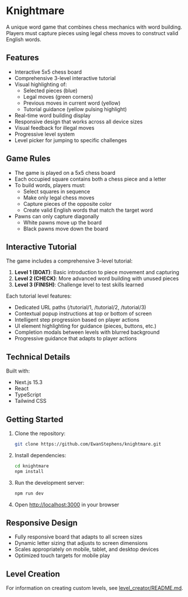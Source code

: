 # Knightmare

A unique word game that combines chess mechanics with word building. Players must capture pieces using legal chess moves to construct valid English words.

## Features

- Interactive 5x5 chess board
- Comprehensive 3-level interactive tutorial
- Visual highlighting of:
  - Selected pieces (blue)
  - Legal moves (green corners)
  - Previous moves in current word (yellow)
  - Tutorial guidance (yellow pulsing highlight)
- Real-time word building display
- Responsive design that works across all device sizes
- Visual feedback for illegal moves
- Progressive level system
- Level picker for jumping to specific challenges

## Game Rules

- The game is played on a 5x5 chess board
- Each occupied square contains both a chess piece and a letter
- To build words, players must:
  - Select squares in sequence
  - Make only legal chess moves
  - Capture pieces of the opposite color
  - Create valid English words that match the target word
- Pawns can only capture diagonally
  - White pawns move up the board
  - Black pawns move down the board

## Interactive Tutorial

The game includes a comprehensive 3-level tutorial:
1. **Level 1 (BOAT)**: Basic introduction to piece movement and capturing
2. **Level 2 (CHECK)**: More advanced word building with unused pieces
3. **Level 3 (FINISH)**: Challenge level to test skills learned

Each tutorial level features:
- Dedicated URL paths (/tutorial/1, /tutorial/2, /tutorial/3)
- Contextual popup instructions at top or bottom of screen 
- Intelligent step progression based on player actions
- UI element highlighting for guidance (pieces, buttons, etc.)
- Completion modals between levels with blurred background
- Progressive guidance that adapts to player actions

## Technical Details

Built with:
- Next.js 15.3
- React
- TypeScript
- Tailwind CSS

## Getting Started

1. Clone the repository:
   ```bash
   git clone https://github.com/EwanStephens/knightmare.git
   ```

2. Install dependencies:
   ```bash
   cd knightmare
   npm install
   ```

3. Run the development server:
   ```bash
   npm run dev
   ```

4. Open [http://localhost:3000](http://localhost:3000) in your browser

## Responsive Design

- Fully responsive board that adapts to all screen sizes
- Dynamic letter sizing that adjusts to screen dimensions
- Scales appropriately on mobile, tablet, and desktop devices
- Optimized touch targets for mobile play

## Level Creation

For information on creating custom levels, see [level_creator/README.md](level_creator/README.md).

